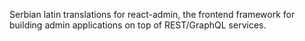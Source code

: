 Serbian latin translations for react-admin, the frontend framework for building admin applications on top of REST/GraphQL services.

